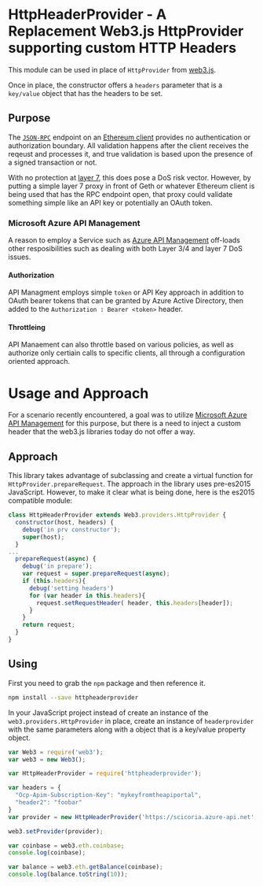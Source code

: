 # HttpHeaderProvider - A Replacement Web3.js HttpProvider supporting custom HTTP Headers
This module can be used in place of `HttpProvider` from [web3.js](https://github.com/ethereum/web3.js/).

Once in place, the constructor offers a `headers` parameter that is a `key/value` object that has the headers to be set.

## Purpose
The [`JSON-RPC`](https://github.com/ethereum/wiki/wiki/JSON-RPC) endpoint on an [Ethereum client](https://geth.ethereum.org) provides no authentication or authorization boundary. All validation happens after the client receives the reqeust and processes it, and true validation is based upon the presence of a signed transaction or not.

With no protection at [layer 7](https://www.nginx.com/resources/glossary/layer-7-load-balancing/), this does pose a DoS risk vector. However, by putting a simple layer 7 proxy in front of Geth or whatever Ethereum client is being used that has the RPC endpoint open, that proxy could validate something simple like an API key or potentially an OAuth token.

### Microsoft Azure API Management
A reason to employ a Service such as [Azure API Management](https://azure.microsoft.com/en-us/services/api-management/) off-loads other resposibilities such as dealing with both Layer 3/4 and layer 7 DoS issues. 

#### Authorization
API Managment employs simple `token` or API Key approach in addition to OAuth bearer tokens that can be granted by Azure Active Directory, then added to the `Authorization : Bearer <token>` header.
#### Throttleing
API Manaement can also throttle based on various policies, as well as authorize only certiain calls to specific clients, all through a configuration oriented approach.

# Usage and Approach

For a scenario recently encountered, a goal was to utilize [Microsoft Azure API Management](https://azure.microsoft.com/en-us/services/api-management/) for this purpose, but there is a need to inject a custom header that the web3.js libraries today do not offer a way.

## Approach

This library takes advantage of subclassing and create a virtual function for `HttpProvider.prepareRequest`. The approach in the library uses pre-es2015 JavaScript. However, to make it clear what is being done, here is the es2015 compatible module:

```javascript
class HttpHeaderProvider extends Web3.providers.HttpProvider {
  constructor(host, headers) {
    debug('in prv constructor');
    super(host);
  }
...
  prepareRequest(async) {
    debug('in prepare');
    var request = super.prepareRequest(async);
    if (this.headers){
      debug('setting headers')
      for (var header in this.headers){
        request.setRequestHeader( header, this.headers[header]);
      }
    }
    return request;
  }
}
```

## Using

First you need to grab the `npm` package and then reference it.

```bash
npm install --save httpheaderprovider

```

In your JavaScript project instead of create an instance of the `web3.providers.HttpProvider` in place, create an instance of `headerprovider` with the same parameters along with a object that is a key/value property object.

```javascript
var Web3 = require('web3');
var web3 = new Web3();

var HttpHeaderProvider = require('httpheaderprovider');

var headers = {
  "Ocp-Apim-Subscription-Key": "mykeyfromtheapiportal",
  "header2": "foobar"
}
var provider = new HttpHeaderProvider('https://scicoria.azure-api.net', headers);

web3.setProvider(provider);

var coinbase = web3.eth.coinbase;
console.log(coinbase);

var balance = web3.eth.getBalance(coinbase);
console.log(balance.toString(10));
```